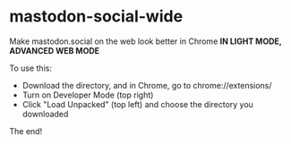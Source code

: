 # mastodon-social-wide
Make mastodon.social on the web look better in Chrome **IN LIGHT MODE, ADVANCED WEB MODE**

To use this:
* Download the directory, and in Chrome, go to chrome://extensions/
* Turn on Developer Mode (top right)
* Click "Load Unpacked" (top left) and choose the directory you downloaded

The end!
